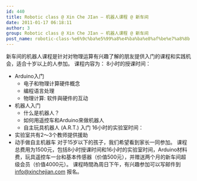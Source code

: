 ```yaml
---
id: 440
title: Robotic class @ Xin Che JIan – 机器人课程 @ 新车间
date: 2011-01-17 06:18:11
author: 3
group: Robotic class @ Xin Che JIan – 机器人课程 @ 新车间
post_name: robotic-class-%e6%9c%ba%e5%99%a8%e4%ba%ba%e8%af%be%e7%a8%8b
---
```


新车间的机器人课程是针对对物理运算有兴趣了解的朋友提供入门的课程和实践机会，适合十岁以上的人参加。 课程内容为： 8小时的授课时间：
* Arduino入门
   * 电子和物理计算硬件概念
   * 编程语言处理
   * 物理计算: 软件與硬件的互动
* 机器人入门
   * 什么是机器人？
   * 如何用遥控车和Arduino來做机器人
   * 自主玩具机器人 (A.R.T.) 入门
16小时的实验室时间：
* 实验室共有2〜3个教师提供援助
* 动手做自主机器车
对于15岁以下的孩子，我们希望看到家长一同参加。 课程总费用为1500元，包括8小时授课时间和16小时的实验室时间，Arduino材料费，玩具遥控车一台和基本传感器（价值500元），并赠送两个月的新车间超级会员（价值4000元）。 课程時間為周日下午，有兴趣参加可以写邮件到 info@xinchejian.com 报名。